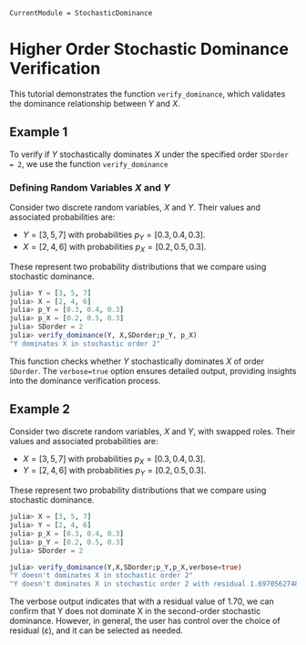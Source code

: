 ```@meta
CurrentModule = StochasticDominance
```

# Higher Order Stochastic Dominance Verification

This tutorial demonstrates the function `verify_dominance`, which validates the dominance relationship between $Y$ and $X$.

## Example 1
To verify if $Y$ stochastically dominates $X$ under the specified order `SDorder = 2`, we use the function `verify_dominance`

### Defining Random Variables $X$ and $Y$

Consider two discrete random variables, $X$ and $Y$. Their values and associated probabilities are:

- $Y = [3, 5, 7]$ with probabilities $p_Y = [0.3, 0.4, 0.3]$.
- $X = [2, 4, 6]$ with probabilities $p_X = [0.2, 0.5, 0.3]$.

These represent two probability distributions that we compare using stochastic dominance.

```julia
julia> Y = [3, 5, 7]
julia> X = [2, 4, 6]
julia> p_Y = [0.3, 0.4, 0.3]
julia> p_X = [0.2, 0.5, 0.3]
julia> SDorder = 2
julia> verify_dominance(Y, X,SDorder;p_Y, p_X)
"Y dominates X in stochastic order 2"
```

This function checks whether $Y$ stochastically dominates $X$ of order `SDorder`. The `verbose=true` option ensures detailed output, providing insights into the dominance verification process.


## Example 2

Consider two discrete random variables, $X$ and $Y$, with swapped roles. Their values and associated probabilities are:

- $X = [3, 5, 7]$ with probabilities $p_X = [0.3, 0.4, 0.3]$.
- $Y = [2, 4, 6]$ with probabilities $p_Y = [0.2, 0.5, 0.3]$.

These represent two probability distributions that we compare using stochastic dominance.

```julia
julia> X = [3, 5, 7]
julia> Y = [2, 4, 6]
julia> p_X = [0.3, 0.4, 0.3]
julia> p_Y = [0.2, 0.5, 0.3]
julia> SDorder = 2

julia> verify_dominance(Y,X,SDorder;p_Y,p_X,verbose=true)
"Y doesn't dominates X in stochastic order 2"
"Y doesn't dominates X in stochastic order 2 with residual 1.6970562748477143"
```
The verbose output indicates that with a residual value of 1.70, we can confirm that Y does not dominate X in the second-order stochastic dominance. However, in general, the user has control over the choice of residual (ε), and it can be selected as needed.

